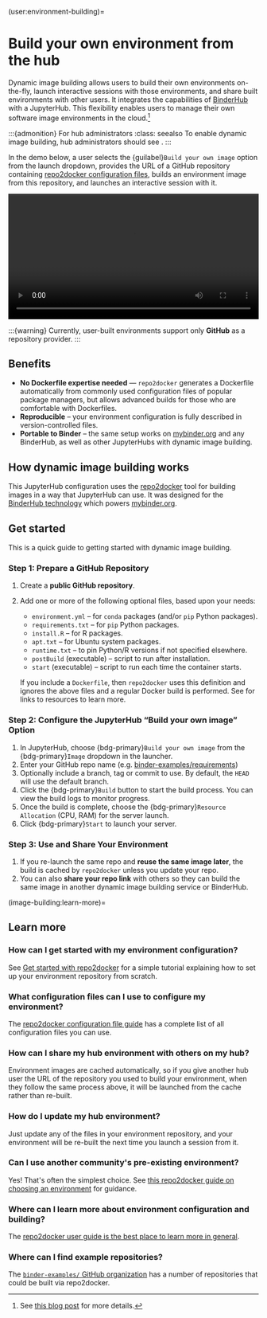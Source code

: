 (user:environment-building)=
# Build your own environment from the hub

Dynamic image building allows users to build their own environments on-the-fly, launch interactive sessions with those environments, and share built environments with other users.
It integrates the capabilities of [BinderHub](https://binderhub.readthedocs.io/en/latest/) with a JupyterHub. This flexibility enables users to manage their own software image environments in the cloud.[^blog]

[^blog]: See [this blog post](https://2i2c.org/blog/2024/jupyterhub-binderhub-gesis/) for more details.

:::{admonition} For hub administrators
:class: seealso
To enable dynamic image building, hub administrators should see [](#image-building-setup).
:::

In the demo below, a user selects the {guilabel}`Build your own image` option from the launch dropdown, provides the URL of a GitHub repository containing [repo2docker configuration files](https://repo2docker.readthedocs.io/en/latest/configuration/), builds an environment image from this repository, and launches an interactive session with it.

<video width="100%" autoplay loop>
  <source src="/_static/videos/demo-dynamic-image-building.mp4" type="video/mp4">
  Your browser does not support the video tag.
</video>

:::{warning}
Currently, user-built environments support only **GitHub** as a repository provider.
:::

## Benefits

* **No Dockerfile expertise needed** — `repo2docker` generates a Dockerfile automatically from commonly used configuration files of popular package managers, but allows advanced builds for those who are comfortable with Dockerfiles.
* **Reproducible** – your environment configuration is fully described in version-controlled files.
* **Portable to Binder** – the same setup works on [mybinder.org](https://mybinder.org) and any BinderHub, as well as other JupyterHubs with dynamic image building.

## How dynamic image building works

This JupyterHub configuration uses the [repo2docker](https://repo2docker.readthedocs.io/en/latest/) tool for building images in a way that JupyterHub can use. It was designed for the [BinderHub technology](https://binderhub.readthedocs.io) which powers [mybinder.org](https://mybinder.org).

## Get started

This is a quick guide to getting started with dynamic image building.

### Step 1: Prepare a GitHub Repository

1. Create a **public GitHub repository**.
2. Add one or more of the following optional files, based upon your needs:

   * `environment.yml` – for `conda` packages (and/or `pip` Python packages).
   * `requirements.txt` – for `pip` Python packages.
   * `install.R` – for R packages.
   * `apt.txt` – for Ubuntu system packages.
   * `runtime.txt` – to pin Python/R versions if not specified elsewhere.
   * `postBuild` (executable) – script to run after installation.
   * `start` (executable) – script to run each time the container starts.

   If you include a `Dockerfile`, then `repo2docker` uses this definition and ignores the above files and a regular Docker build is performed. See [](#image-building:learn-more) for links to resources to learn more.

### Step 2: Configure the JupyterHub “Build your own image” Option

1. In JupyterHub, choose {bdg-primary}`Build your own image` from the {bdg-primary}`Image` dropdown in the launcher.
2. Enter your GitHub repo name (e.g. [binder-examples/requirements](https://github.com/binder-examples/requirements))
3. Optionally include a branch, tag or commit to use. By default, the `HEAD` will use the default branch.
4. Click the {bdg-primary}`Build` button to start the build process. You can view the build logs to monitor progress.
5. Once the build is complete, choose the {bdg-primary}`Resource Allocation` (CPU, RAM) for the server launch.
6. Click {bdg-primary}`Start` to launch your server.

### Step 3: Use and Share Your Environment

1. If you re-launch the same repo and **reuse the same image later**, the build is cached by `repo2docker` unless you update your repo.
1. You can also **share your repo link** with others so they can build the same image in another dynamic image building service or BinderHub.

(image-building:learn-more)=
## Learn more

### How can I get started with my environment configuration?

See [Get started with repo2docker](https://repo2docker.readthedocs.io/en/latest/start/) for a simple tutorial explaining how to set up your environment repository from scratch.

### What configuration files can I use to configure my environment?

The [repo2docker configuration file guide](https://repo2docker.readthedocs.io/en/latest/configuration/) has a complete list of all configuration files you can use.

### How can I share my hub environment with others on my hub?

Environment images are cached automatically, so if you give another hub user the URL of the repository you used to build your environment, when they follow the same process above, it will be launched from the cache rather than re-built.

### How do I update my hub environment?

Just update any of the files in your environment repository, and your environment will be re-built the next time you launch a session from it.

### Can I use another community's pre-existing environment?

Yes! That's often the simplest choice. See [this repo2docker guide on choosing an environment](https://repo2docker.readthedocs.io/en/latest/use/pathways/) for guidance.

### Where can I learn more about environment configuration and building?

The [repo2docker user guide is the best place to learn more in general](https://repo2docker.readthedocs.io/en/latest/use/).

### Where can I find example repositories?

The [`binder-examples/` GitHub organization](https://github.com/binder-examples/) has a number of repositories that could be built via repo2docker.
